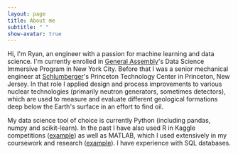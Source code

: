 ```yaml
---
layout: page
title: About me
subtitle: " "
show-avatar: true
---
```


Hi, I'm Ryan, an engineer with a passion for machine learning and data science.  I'm currently enrolled in [General Assembly](https://generalassemb.ly/)'s Data Science Immersive Program in New York City.  Before that I was a senior mechanical engineer at [Schlumberger](http://www.slb.com/)'s Princeton Technology Center in Princeton, New Jersey.  In that role I applied design and process improvements to various nuclear technologies (primarily neutron generators, sometimes detectors), which are used to measure and evaluate different geological formations deep below the Earth's surface in an effort to find oil.  

My data science tool of choice is currently Python (including pandas, numpy and scikit-learn).  In the past I have also used R in Kaggle competitions ([example](https://github.com/ryanpmccaffrey/Homesite)) as well as MATLAB, which I used extensively in my coursework and research ([example](https://github.com/ryanpmccaffrey/DVC)).  I have experience with SQL databases.
